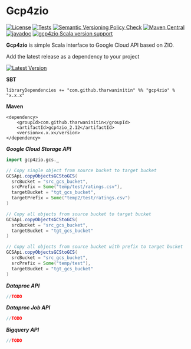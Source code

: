 # Gcp4zio
[![License](http://img.shields.io/:license-Apache%202-blue.svg)](http://www.apache.org/licenses/LICENSE-2.0.txt)
[![Tests](https://github.com/tharwaninitin/gcp4zio/actions/workflows/ci.yml/badge.svg)](https://github.com/tharwaninitin/gcp4zio/actions/workflows/ci.yml)
[![Semantic Versioning Policy Check](https://github.com/tharwaninitin/gcp4zio/actions/workflows/semver.yml/badge.svg)](https://github.com/tharwaninitin/gcp4zio/actions/workflows/semver.yml)
[![Maven Central](https://maven-badges.herokuapp.com/maven-central/com.github.tharwaninitin/gcp4zio_2.12/badge.svg)](https://mvnrepository.com/artifact/com.github.tharwaninitin/gcp4zio)
[![javadoc](https://javadoc.io/badge2/com.github.tharwaninitin/gcp4zio_2.12/javadoc.svg)](https://javadoc.io/doc/com.github.tharwaninitin/gcp4zio_2.12)
[![gcp4zio Scala version support](https://index.scala-lang.org/tharwaninitin/gcp4zio/gcp4zio/latest-by-scala-version.svg)](https://index.scala-lang.org/tharwaninitin/gcp4zio/gcp4zio)

**Gcp4zio** is simple Scala interface to Google Cloud API based on ZIO.

Add the latest release as a dependency to your project

[![Latest Version](https://maven-badges.herokuapp.com/maven-central/com.github.tharwaninitin/gcp4zio_2.12/badge.svg)](https://mvnrepository.com/artifact/com.github.tharwaninitin/gcp4zio)

__SBT__
```
libraryDependencies += "com.github.tharwaninitin" %% "gcp4zio" % "x.x.x"
```
__Maven__
```
<dependency>
    <groupId>com.github.tharwaninitin</groupId>
    <artifactId>gcp4zio_2.12</artifactId>
    <version>x.x.x</version>
</dependency>
```

***Google Cloud Storage API***
```scala
import gcp4zio.gcs._

// Copy single object from source bucket to target bucket
GCSApi.copyObjectsGCStoGCS(
  srcBucket = "src_gcs_bucket",
  srcPrefix = Some("temp/test/ratings.csv"),
  targetBucket = "tgt_gcs_bucket",
  targetPrefix = Some("temp2/test/ratings.csv")
)

// Copy all objects from source bucket to target bucket
GCSApi.copyObjectsGCStoGCS(
  srcBucket = "src_gcs_bucket",
  targetBucket = "tgt_gcs_bucket"
)

// Copy all objects from source bucket with prefix to target bucket
GCSApi.copyObjectsGCStoGCS(
  srcBucket = "src_gcs_bucket",
  srcPrefix = Some("temp/test"),
  targetBucket = "tgt_gcs_bucket"
)
```
***Dataproc API***
```scala
//TODO
```
***Dataproc Job API***
```scala
//TODO
```
***Bigquery API***
```scala
//TODO
```
